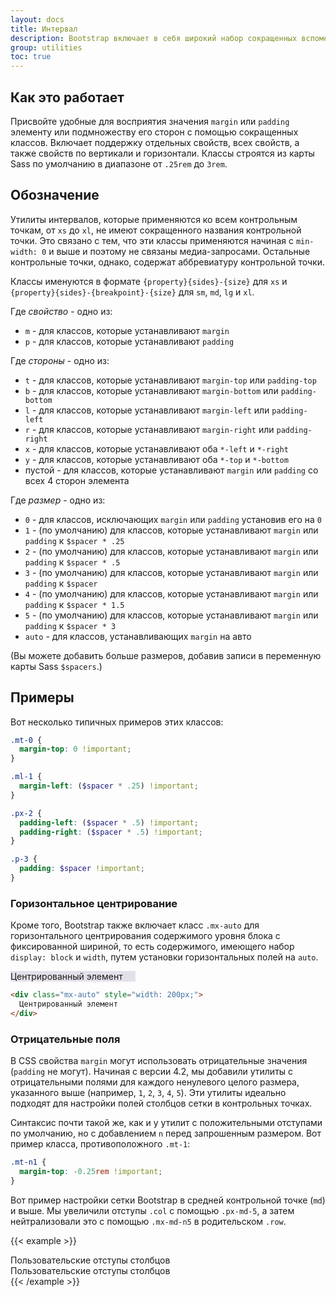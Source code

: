 ```yaml
---
layout: docs
title: Интервал
description: Bootstrap включает в себя широкий набор сокращенных вспомогательных классов полей и отступов для изменения внешнего вида элемента.
group: utilities
toc: true
---
```


## Как это работает

Присвойте удобные для восприятия значения `margin` или `padding` элементу или подмножеству его сторон с помощью сокращенных классов. Включает поддержку отдельных свойств, всех свойств, а также свойств по вертикали и горизонтали. Классы строятся из карты Sass по умолчанию в диапазоне от `.25rem` до `3rem`.

## Обозначение

Утилиты интервалов, которые применяются ко всем контрольным точкам, от `xs` до `xl`, не имеют сокращенного названия контрольной точки. Это связано с тем, что эти классы применяются начиная с `min-width: 0` и выше и поэтому не связаны медиа-запросами. Остальные контрольные точки, однако, содержат аббревиатуру контрольной точки.

Классы именуются в формате `{property}{sides}-{size}` для `xs` и `{property}{sides}-{breakpoint}-{size}` для `sm`, `md`, `lg` и `xl`.

Где *свойство* - одно из:

* `m` - для классов, которые устанавливают `margin`
* `p` - для классов, которые устанавливают `padding`

Где *стороны* - одно из:

* `t` - для классов, которые устанавливают `margin-top` или `padding-top`
* `b` - для классов, которые устанавливают `margin-bottom` или `padding-bottom`
* `l` - для классов, которые устанавливают `margin-left` или `padding-left`
* `r` - для классов, которые устанавливают `margin-right` или `padding-right`
* `x` - для классов, которые устанавливают оба `*-left` и `*-right`
* `y` - для классов, которые устанавливают оба `*-top` и `*-bottom`
* пустой - для классов, которые устанавливают `margin` или `padding` со всех 4 сторон элемента

Где *размер* - одно из:

* `0` - для классов, исключающих `margin` или `padding` установив его на `0`
* `1` - (по умолчанию) для классов, которые устанавливают `margin` или `padding` к `$spacer * .25`
* `2` - (по умолчанию) для классов, которые устанавливают `margin` или `padding` к `$spacer * .5`
* `3` - (по умолчанию) для классов, которые устанавливают `margin` или `padding` к `$spacer`
* `4` - (по умолчанию) для классов, которые устанавливают `margin` или `padding` к `$spacer * 1.5`
* `5` - (по умолчанию) для классов, которые устанавливают `margin` или `padding` к `$spacer * 3`
* `auto` - для классов, устанавливающих `margin` на авто

(Вы можете добавить больше размеров, добавив записи в переменную карты Sass `$spacers`.)

## Примеры

Вот несколько типичных примеров этих классов:

```scss
.mt-0 {
  margin-top: 0 !important;
}

.ml-1 {
  margin-left: ($spacer * .25) !important;
}

.px-2 {
  padding-left: ($spacer * .5) !important;
  padding-right: ($spacer * .5) !important;
}

.p-3 {
  padding: $spacer !important;
}
```

### Горизонтальное центрирование

Кроме того, Bootstrap также включает класс `.mx-auto` для горизонтального центрирования содержимого уровня блока с фиксированной шириной, то есть содержимого, имеющего набор `display: block` и `width`, путем установки горизонтальных полей на `auto`.

<div class="bd-example">
  <div class="mx-auto" style="width: 200px; background-color: rgba(86,61,124,.15);">
    Центрированный элемент
  </div>
</div>

```html
<div class="mx-auto" style="width: 200px;">
  Центрированный элемент
</div>
```

### Отрицательные поля

В CSS свойства `margin` могут использовать отрицательные значения (`padding` не могут). Начиная с версии 4.2, мы добавили утилиты с отрицательными полями для каждого ненулевого целого размера, указанного выше (например, `1`, `2`, `3`, `4`, `5`). Эти утилиты идеально подходят для настройки полей столбцов сетки в контрольных точках.

Синтаксис почти такой же, как и у утилит с положительными отступами по умолчанию, но с добавлением `n` перед запрошенным размером. Вот пример класса, противоположного `.mt-1`:

```scss
.mt-n1 {
  margin-top: -0.25rem !important;
}
```

Вот пример настройки сетки Bootstrap в средней контрольной точке (`md`) и выше. Мы увеличили отступы `.col` с помощью `.px-md-5`, а затем нейтрализовали это с помощью `.mx-md-n5` в родительском `.row`.

{{< example >}}
<div class="row mx-md-n5">
  <div class="col px-md-5"><div class="p-3 border bg-light">Пользовательские отступы столбцов</div></div>
  <div class="col px-md-5"><div class="p-3 border bg-light">Пользовательские отступы столбцов</div></div>
</div>
{{< /example >}}

